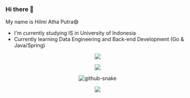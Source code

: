 ### Hi there 👋

My name is Hilmi Atha Putra😄

* I'm currently studying IS in University of Indonesia
* Currently learning Data Engineering and Back-end Development (Go & Java/Spring)




<div align="center">
  <p><img src="https://github-readme-stats.vercel.app/api/top-langs/?username=hilmiatha&theme=dracula&show_icons=true&hide_border=false&layout=compact"></p>
  <p><img src="https://github-readme-stats.vercel.app/api?username=hilmiatha&theme=dracula&show_icons=true&hide_border=false&count_private=true"></p>
  <picture>
    <source media="(prefers-color-scheme: dark)" srcset="https://raw.githubusercontent.com/tobiasmeyhoefer/tobiasmeyhoefer/output/github-snake-dark.svg" />
    <source media="(prefers-color-scheme: light)" srcset="https://raw.githubusercontent.com/tobiasmeyhoefer/tobiasmeyhoefer/output/github-snake.svg" />
    <img alt="github-snake" src="https://raw.githubusercontent.com/tobiasmeyhoefer/tobiasmeyhoefer/output/github-snake.svg" />
  </picture>
  <p><img src="https://komarev.com/ghpvc/?username=hilmiatha&label=Profile+Views"/></p>
</div>
<!--
**hilmiatha/hilmiatha** is a ✨ _special_ ✨ repository because its `README.md` (this file) appears on your GitHub profile.

Here are some ideas to get you started:

- 🔭 I’m currently working on ...
- 🌱 I’m currently learning ...
- 👯 I’m looking to collaborate on ...
- 🤔 I’m looking for help with ...
- 💬 Ask me about ...
- 📫 How to reach me: ...
- 😄 Pronouns: ...
- ⚡ Fun fact: ...
-->
